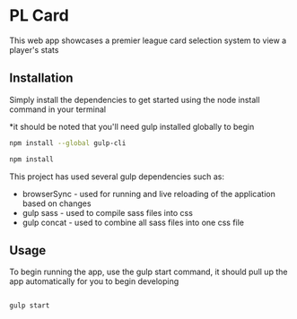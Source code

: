 # PL Card

This web app showcases a premier league card selection system to view a player's stats 

## Installation

Simply install the dependencies to get started using the node install command in your terminal

*it should be noted that you'll need gulp installed globally to begin  

```bash
npm install --global gulp-cli 

npm install
```
This project has used several gulp dependencies such as:
- browserSync - used for running and live reloading of the application based on changes
- gulp sass - used to compile sass files into css
- gulp concat - used to combine all sass files into one css file 

## Usage
To begin running the app, use the gulp start command, it should pull up the app automatically for you to begin developing 
```bash

gulp start 
```

